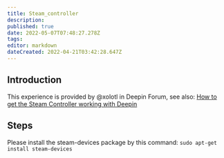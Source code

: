 ```yaml
---
title: Steam_controller
description: 
published: true
date: 2022-05-07T07:48:27.278Z
tags: 
editor: markdown
dateCreated: 2022-04-21T03:42:28.647Z
---
```


## Introduction

This experience is provided by @xolotl in Deepin Forum, see also: [How to get the Steam Controller working with Deepin](https://bbs.deepin.org/forum.php?mod=viewthread&tid=139718)

## Steps

Please install the steam-devices package by this command: `sudo apt-get install steam-devices`
